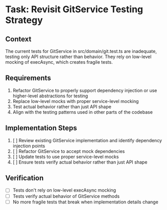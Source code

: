 # Task: Revisit GitService Testing Strategy

## Context

The current tests for GitService in src/domain/git.test.ts are inadequate, testing only API structure rather than behavior. They rely on low-level mocking of execAsync, which creates fragile tests.

## Requirements

1. Refactor GitService to properly support dependency injection or use higher-level abstractions for testing
2. Replace low-level mocks with proper service-level mocking
3. Test actual behavior rather than just API shape
4. Align with the testing patterns used in other parts of the codebase

## Implementation Steps

1. [ ] Review existing GitService implementation and identify dependency injection points
2. [ ] Refactor GitService to accept mock dependencies
3. [ ] Update tests to use proper service-level mocks
4. [ ] Ensure tests verify actual behavior rather than just API shape

## Verification

- [ ] Tests don't rely on low-level execAsync mocking
- [ ] Tests verify actual behavior of GitService methods
- [ ] No more fragile tests that break when implementation details change
